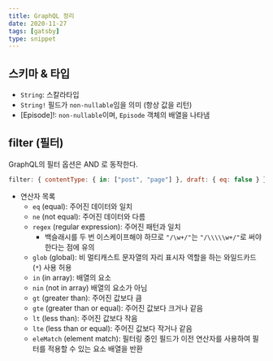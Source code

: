 ```yaml
---
title: GraphQL 정리
date: 2020-11-27
tags: [gatsby]
type: snippet
---
```


## 스키마 & 타입

- `String`: 스칼라타입
- `String!` 필드가 `non-nullable`임을 의미 (항상 값을 리턴)
- [Episode]!: `non-nullable`이며, `Episode` 객체의 배열을 나타냄




## filter (필터) 

GraphQL의 필터 옵션은 AND 로 동작한다.

```js
filter: { contentType: { in: ["post", "page"] }, draft: { eq: false } }
```

- 연산자 목록
  - `eq` (equal): 주어진 데이터와 일치
  - `ne` (not equal): 주어진 데이터와 다름
  - `regex` (regular expression): 주어진 패턴과 일치
    - 백슬래시를 두 번 이스케이프해야 하므로 `"/\w+/"`는 `"/\\\\\w+/"`로 써야 한다는 점에 유의
  - `glob` (global): 비 멀티캐스트 문자열의 자리 표시자 역할을 하는 와일드카드 (`*`) 사용 허용 
  - `in` (in array): 배열의 요소
  - `nin` (not in array) 배열의 요소가 아님
  - `gt` (greater than): 주어진 값보다 큼
  - `gte` (greater than or equal): 주어진 값보다 크거나 같음
  - `lt` (less than): 주어진 값보다 작음
  - `lte` (less than or equal): 주어진 값보다 작거나 같음
  - `eleMatch` (element match): 필터링 중인 필드가 이전 연산자를 사용하여 필터를 적용할 수 있는 요소 배열을 반환

